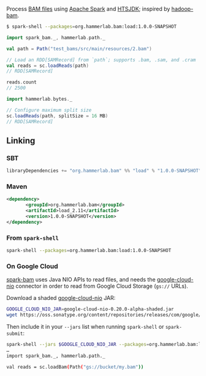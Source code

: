 Process [BAM files][SAM spec] using [Apache Spark] and [HTSJDK]; inspired by [hadoop-bam].

```bash
$ spark-shell --packages=org.hammerlab.bam:load:1.0.0-SNAPSHOT
```
```scala
import spark_bam._, hammerlab.path._

val path = Path("test_bams/src/main/resources/2.bam")

// Load an RDD[SAMRecord] from `path`; supports .bam, .sam, and .cram
val reads = sc.loadReads(path)
// RDD[SAMRecord]

reads.count
// 2500

import hammerlab.bytes._

// Configure maximum split size
sc.loadReads(path, splitSize = 16 MB)
// RDD[SAMRecord]
```

## Linking

### SBT

```scala
libraryDependencies += "org.hammerlab.bam" %% "load" % "1.0.0-SNAPSHOT"
```

### Maven

```xml
<dependency>
       <groupId>org.hammerlab.bam</groupId>
       <artifactId>load_2.11</artifactId>
       <version>1.0.0-SNAPSHOT</version>
</dependency>
```

### From `spark-shell`

```bash
spark-shell --packages=org.hammerlab.bam:load:1.0.0-SNAPSHOT
```

### On Google Cloud

[spark-bam] uses Java NIO APIs to read files, and needs the [google-cloud-nio] connector in order to read from Google Cloud Storage (`gs://` URLs).

Download a shaded [google-cloud-nio] JAR:

```bash
GOOGLE_CLOUD_NIO_JAR=google-cloud-nio-0.20.0-alpha-shaded.jar
wget https://oss.sonatype.org/content/repositories/releases/com/google/cloud/google-cloud-nio/0.20.0-alpha/$GOOGLE_CLOUD_NIO_JAR
```

Then include it in your `--jars` list when running `spark-shell` or `spark-submit`:

```bash
spark-shell --jars $GOOGLE_CLOUD_NIO_JAR --packages=org.hammerlab.bam:load:1.0.0-SNAPSHOT
…
import spark_bam._, hammerlab.path._

val reads = sc.loadBam(Path("gs://bucket/my.bam"))
```

<!-- External project links -->
[Apache Spark]: https://spark.apache.org/
[HTSJDK]: https://github.com/samtools/htsjdk
[google-cloud-nio]: https://github.com/GoogleCloudPlatform/google-cloud-java/tree/v0.10.0/google-cloud-contrib/google-cloud-nio
[SAM spec]: http://samtools.github.io/hts-specs/SAMv1.pdf

<!-- Repos -->
[hadoop-bam]: https://github.com/HadoopGenomics/Hadoop-BAM
[spark-bam]: https://github.com/hammerlab/spark-bam

[linking]: #linking
